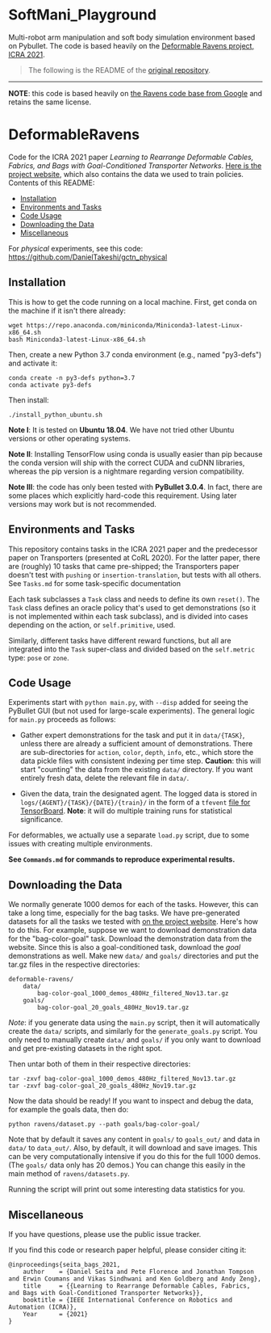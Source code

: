 # SoftMani_Playground

Multi-robot arm manipulation and soft body simulation environment based on Pybullet. 
The code is based heavily on the [Deformable Ravens project, ICRA 2021](https://berkeleyautomation.github.io/bags/).

> The following is the README of the [original repository](https://github.com/DanielTakeshi/deformable-ravens).

---

**NOTE**: this code is based heavily on [the Ravens code base from Google][6]
and retains the same license.

# DeformableRavens

Code for the ICRA 2021 paper *Learning to Rearrange Deformable Cables, Fabrics, and Bags
with Goal-Conditioned Transporter Networks*. [Here is the project website][5],
which also contains the data we used to train policies.  Contents of this
README:

- [Installation](#installation)
- [Environments and Tasks](#environments-and-tasks)
- [Code Usage](#code-usage)
- [Downloading the Data](#downloading-the-data)
- [Miscellaneous](#miscellaneous)

For *physical* experiments, see this code: https://github.com/DanielTakeshi/gctn_physical


## Installation

This is how to get the code running on a local machine. First, get conda on the
machine if it isn't there already:

```
wget https://repo.anaconda.com/miniconda/Miniconda3-latest-Linux-x86_64.sh
bash Miniconda3-latest-Linux-x86_64.sh
```

Then, create a new Python 3.7 conda environment (e.g., named "py3-defs") and
activate it:

```
conda create -n py3-defs python=3.7
conda activate py3-defs
```

Then install:

```
./install_python_ubuntu.sh
```

**Note I**: It is tested on **Ubuntu 18.04**. We have not tried other Ubuntu
versions or other operating systems.

**Note II**: Installing TensorFlow using conda is usually easier than pip
because the conda version will ship with the correct CUDA and cuDNN libraries,
whereas the pip version is a nightmare regarding version compatibility.

**Note III**: the code has only been tested with **PyBullet 3.0.4**. In fact,
there are some places which explicitly hard-code this requirement. Using later
versions may work but is not recommended.

## Environments and Tasks

This repository contains tasks in the ICRA 2021 paper and the predecessor
paper on Transporters (presented at CoRL 2020). For the latter paper, there are
(roughly) 10 tasks that came pre-shipped; the Transporters paper doesn't test
with `pushing` or `insertion-translation`, but tests with all others. See
`Tasks.md` for some task-specific documentation

Each task subclasses a `Task` class and needs to define its own `reset()`. The
`Task` class defines an oracle policy that's used to get demonstrations (so it
is not implemented within each task subclass), and is divided into cases
depending on the action, or `self.primitive`, used.

Similarly, different tasks have different reward functions, but all are
integrated into the `Task` super-class and divided based on the `self.metric`
type: `pose` or `zone`.

## Code Usage

Experiments start with `python main.py`, with `--disp` added for seeing the
PyBullet GUI (but not used for large-scale experiments). The general logic for
`main.py` proceeds as follows:

- Gather expert demonstrations for the task and put it in `data/{TASK}`, unless
  there are already a sufficient amount of demonstrations. There are
  sub-directories for `action`, `color`, `depth`, `info`, etc., which store the
  data pickle files with consistent indexing per time step. **Caution**: this
  will start "counting" the data from the existing `data/` directory. If you
  want entirely fresh data, delete the relevant file in `data/`.

- Given the data, train the designated agent. The logged data is stored in
  `logs/{AGENT}/{TASK}/{DATE}/{train}/` in the form of a `tfevent` [file for
  TensorBoard][4]. **Note**: it will do multiple training runs for statistical
  significance.

For deformables, we actually use a separate `load.py` script, due to some
issues with creating multiple environments.

**See `Commands.md` for commands to reproduce experimental results.**

## Downloading the Data

We normally generate 1000 demos for each of the tasks. However, this can take a
long time, especially for the bag tasks. We have pre-generated datasets for all
the tasks we tested with [on the project website][5]. Here's how to do this.
For example, suppose we want to download demonstration data for the
"bag-color-goal" task. Download the demonstration data from the website. Since
this is also a goal-conditioned task, download the *goal* demonstrations as
well. Make new `data/` and `goals/` directories and put the tar.gz files in the
respective directories:

```
deformable-ravens/
    data/
        bag-color-goal_1000_demos_480Hz_filtered_Nov13.tar.gz
    goals/
        bag-color-goal_20_goals_480Hz_Nov19.tar.gz
```

*Note*: if you generate data using the `main.py` script, then it will
automatically create the `data/` scripts, and similarly for the
`generate_goals.py` script. You only need to manually create `data/` and
`goals/` if you only want to download and get pre-existing datasets in the
right spot.

Then untar both of them in their respective directories:

```
tar -zxvf bag-color-goal_1000_demos_480Hz_filtered_Nov13.tar.gz
tar -zxvf bag-color-goal_20_goals_480Hz_Nov19.tar.gz
```

Now the data should be ready! If you want to inspect and debug the data, for
example the goals data, then do:

```
python ravens/dataset.py --path goals/bag-color-goal/
```

Note that by default it saves any content in `goals/` to `goals_out/` and data
in `data/` to `data_out/`. Also, by default, it will download and save images.
This can be very computationally intensive if you do this for the full 1000
demos. (The `goals/` data only has 20 demos.) You can change this easily in the
main method of `ravens/datasets.py`.

Running the script will print out some interesting data statistics for you.


## Miscellaneous

If you have questions, please use the public issue tracker.

If you find this code or research paper helpful, please consider citing it:

```
@inproceedings{seita_bags_2021,
    author    = {Daniel Seita and Pete Florence and Jonathan Tompson and Erwin Coumans and Vikas Sindhwani and Ken Goldberg and Andy Zeng},
    title     = {{Learning to Rearrange Deformable Cables, Fabrics, and Bags with Goal-Conditioned Transporter Networks}},
    booktitle = {IEEE International Conference on Robotics and Automation (ICRA)},
    Year      = {2021}
}
```

[1]:https://www.tensorflow.org/hub/installation
[2]:https://github.com/tensorflow/addons/issues/1132
[3]:https://partner-code.googlesource.com/project-reach/+/75459a560ea9ae4b9d7283ef39d4a4d99598ab81
[4]:https://stackoverflow.com/a/56537286/3287820
[5]:https://berkeleyautomation.github.io/bags/
[6]:https://github.com/google-research/ravens
